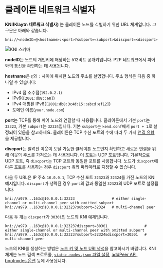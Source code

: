 # 클레이튼 네트워크 식별자

**KNI(Klaytn 네트워크 식별자)** 는 클레이튼 노드를 식별하기 위한 URL 체계입니다. 그 구문은 아래와 같습니다.

```
kni://<nodeID>@<hostname>:<port>?subport=<subport>&discport=<discport>
```

![KNI 스키마](/img/learn/kni_scheme.png)

**nodeID**는 노드의 개인키에 해당하는 512비트 공개키입니다. P2P 네트워크에서 피어와의 통신을 확인하는 데 사용됩니다.

**hostname**은 `@`와 `:` 사이에 위치한 노드의 주소를 설명합니다. 주소 형식은 다음 중 하나일 수 있습니다:
* IPv4 점 소수점(`192.0.2.1`)
* IPv6(`[2001:db8::68]`)
* IPv4 매핑된 IPv6(`[2001:db8:3c4d:15::abcd:ef12]`)
* 도메인 이름(`your.node.com`)

**port**는 TCP를 통해 피어 노드와 연결할 때 사용됩니다. 클레이튼에서 기본 `port`는 `32323`, 기본 `subport`는 `32324`입니다. 기본 `subport`는 `kend.conf`에서 `port + 1`로 설정되어 있음을 참고하세요. 클레이튼은 TCP 수신 포트의 수에 따라 두 가지 [연결 유형](./multiport.md)을 제공합니다.

**discport**는 알려진 이웃이 도달 가능한 클레이튼 노드인지 확인하고 새로운 연결을 위해 이웃의 주소를 가져오는 데 사용됩니다. 이 포트는 UDP 포트입니다.
기본적으로 UDP 포트, 즉 `discport`는 TCP 포트와 동일한 포트를 사용합니다.
노드가 `discport`에 다른 포트를 사용하는 경우 `discport` 쿼리 파라미터로 지정할 수 있습니다.

다음 두 URL은 IP 주소 `10.0.0.1`, TCP 수신 포트 `32323`과 `32324`를 가진 노드의 KNI 예시입니다.
`discport`가 생략된 경우 `port`의 값과 동일한 `32323`의 UDP 포트로 설정됩니다.
```
kni://a979...163c@10.0.0.1:32323                 # either single-channel or multi-channel peer with omitted subport
kni://a979...163c@10.0.0.1:32323?subport=32324   # multi-channel peer
```

다음 두 개는 `discport`가 `30301`인 노드의 KNI 예제입니다.
```
kni://a979...163c@10.0.0.1:32323?discport=30301                 # either single-channel or multi-channel peer with omitted subport
kni://a979...163c@10.0.0.1:32323?subport=32324&discport=30301   # multi-channel peer
```

노드의 KNI를 생성하는 방법은 [노드 키 및 노드 URI 생성](../nodes/core-cell/install/before-you-install.md#node-key-node-uri-creation)을 참고하시기 바랍니다.
KNI 체계는 노드 검색 프로토콜, [`static-nodes.json` 파일 설정](../nodes/core-cell/install/install-proxy-nodes.md#install-static-nodes-json), [addPeer API](../references/json-rpc/admin.md#admin_addpeer), [bootnodes 옵션](../nodes/references/configuration-files.md#properties) 등에 사용됩니다.

